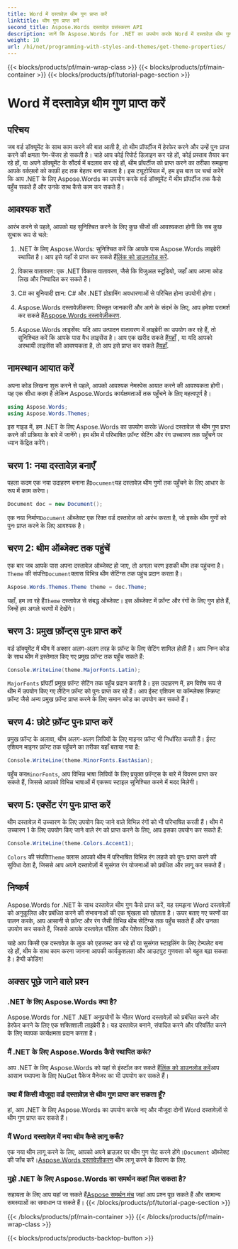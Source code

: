 ```yaml
---
title: Word में दस्तावेज़ थीम गुण प्राप्त करें
linktitle: थीम गुण प्राप्त करें
second_title: Aspose.Words दस्तावेज़ प्रसंस्करण API
description: जानें कि Aspose.Words for .NET का उपयोग करके Word में दस्तावेज़ थीम गुणों तक कैसे पहुँचें और उन्हें कैसे प्रबंधित करें। हमारे गाइड के साथ फ़ॉन्ट और रंग प्राप्त करना सीखें।
weight: 10
url: /hi/net/programming-with-styles-and-themes/get-theme-properties/
---
```


{{< blocks/products/pf/main-wrap-class >}}
{{< blocks/products/pf/main-container >}}
{{< blocks/products/pf/tutorial-page-section >}}

# Word में दस्तावेज़ थीम गुण प्राप्त करें

## परिचय

जब वर्ड डॉक्यूमेंट के साथ काम करने की बात आती है, तो थीम प्रॉपर्टीज में हेरफेर करने और उन्हें पुनः प्राप्त करने की क्षमता गेम-चेंजर हो सकती है। चाहे आप कोई रिपोर्ट डिज़ाइन कर रहे हों, कोई प्रस्ताव तैयार कर रहे हों, या अपने डॉक्यूमेंट के सौंदर्य में बदलाव कर रहे हों, थीम प्रॉपर्टीज को प्राप्त करने का तरीका समझना आपके वर्कफ़्लो को काफ़ी हद तक बेहतर बना सकता है। इस ट्यूटोरियल में, हम इस बात पर चर्चा करेंगे कि आप .NET के लिए Aspose.Words का उपयोग करके वर्ड डॉक्यूमेंट में थीम प्रॉपर्टीज तक कैसे पहुँच सकते हैं और उनके साथ कैसे काम कर सकते हैं।

## आवश्यक शर्तें

आरंभ करने से पहले, आपको यह सुनिश्चित करने के लिए कुछ चीजों की आवश्यकता होगी कि सब कुछ सुचारू रूप से चले:

1.  .NET के लिए Aspose.Words: सुनिश्चित करें कि आपके पास Aspose.Words लाइब्रेरी स्थापित है। आप इसे यहाँ से प्राप्त कर सकते हैं[लिंक को डाउनलोड करें](https://releases.aspose.com/words/net/).

2. विकास वातावरण: एक .NET विकास वातावरण, जैसे कि विजुअल स्टूडियो, जहाँ आप अपना कोड लिख और निष्पादित कर सकते हैं।

3. C# का बुनियादी ज्ञान: C# और .NET प्रोग्रामिंग अवधारणाओं से परिचित होना उपयोगी होगा।

4.  Aspose.Words दस्तावेज़ीकरण: विस्तृत जानकारी और आगे के संदर्भ के लिए, आप हमेशा परामर्श कर सकते हैं[Aspose.Words दस्तावेज़ीकरण](https://reference.aspose.com/words/net/).

5. Aspose.Words लाइसेंस: यदि आप उत्पादन वातावरण में लाइब्रेरी का उपयोग कर रहे हैं, तो सुनिश्चित करें कि आपके पास वैध लाइसेंस है। आप एक खरीद सकते हैं[यहाँ](https://purchase.aspose.com/buy) , या यदि आपको अस्थायी लाइसेंस की आवश्यकता है, तो आप इसे प्राप्त कर सकते हैं[यहाँ](https://purchase.aspose.com/temporary-license/).

## नामस्थान आयात करें

अपना कोड लिखना शुरू करने से पहले, आपको आवश्यक नेमस्पेस आयात करने की आवश्यकता होगी। यह एक सीधा कदम है लेकिन Aspose.Words कार्यक्षमताओं तक पहुँचने के लिए महत्वपूर्ण है।

```csharp
using Aspose.Words;
using Aspose.Words.Themes;
```

इस गाइड में, हम .NET के लिए Aspose.Words का उपयोग करके Word दस्तावेज़ से थीम गुण प्राप्त करने की प्रक्रिया के बारे में जानेंगे। हम थीम में परिभाषित फ़ॉन्ट सेटिंग और रंग उच्चारण तक पहुँचने पर ध्यान केंद्रित करेंगे।

## चरण 1: नया दस्तावेज़ बनाएँ

 पहला कदम एक नया उदाहरण बनाना है`Document`यह दस्तावेज़ थीम गुणों तक पहुँचने के लिए आधार के रूप में काम करेगा।

```csharp
Document doc = new Document();
```

 एक नया निर्माण`Document` ऑब्जेक्ट एक रिक्त वर्ड दस्तावेज़ को आरंभ करता है, जो इसके थीम गुणों को पुनः प्राप्त करने के लिए आवश्यक है।

## चरण 2: थीम ऑब्जेक्ट तक पहुंचें

 एक बार जब आपके पास अपना दस्तावेज़ ऑब्जेक्ट हो जाए, तो अगला चरण इसकी थीम तक पहुंचना है।`Theme` की संपत्ति`Document`क्लास विभिन्न थीम सेटिंग्स तक पहुंच प्रदान करता है।

```csharp
Aspose.Words.Themes.Theme theme = doc.Theme;
```

 यहाँ, हम ला रहे हैं`Theme` दस्तावेज़ से संबद्ध ऑब्जेक्ट। इस ऑब्जेक्ट में फ़ॉन्ट और रंगों के लिए गुण होते हैं, जिन्हें हम अगले चरणों में देखेंगे।

## चरण 3: प्रमुख फ़ॉन्ट्स पुनः प्राप्त करें

वर्ड डॉक्यूमेंट में थीम में अक्सर अलग-अलग तरह के फ़ॉन्ट के लिए सेटिंग शामिल होती हैं। आप निम्न कोड के साथ थीम में इस्तेमाल किए गए प्रमुख फ़ॉन्ट तक पहुँच सकते हैं:

```csharp
Console.WriteLine(theme.MajorFonts.Latin);
```

`MajorFonts` प्रॉपर्टी प्रमुख फ़ॉन्ट सेटिंग तक पहुँच प्रदान करती है। इस उदाहरण में, हम विशेष रूप से थीम में उपयोग किए गए लैटिन फ़ॉन्ट को पुनः प्राप्त कर रहे हैं। आप ईस्ट एशियन या कॉम्प्लेक्स स्क्रिप्ट फ़ॉन्ट जैसे अन्य प्रमुख फ़ॉन्ट प्राप्त करने के लिए समान कोड का उपयोग कर सकते हैं।

## चरण 4: छोटे फ़ॉन्ट पुनः प्राप्त करें

प्रमुख फ़ॉन्ट के अलावा, थीम अलग-अलग लिपियों के लिए माइनर फ़ॉन्ट भी निर्धारित करती हैं। ईस्ट एशियन माइनर फ़ॉन्ट तक पहुँचने का तरीका यहाँ बताया गया है:

```csharp
Console.WriteLine(theme.MinorFonts.EastAsian);
```

 पहुँच कर`MinorFonts`, आप विभिन्न भाषा लिपियों के लिए प्रयुक्त फ़ॉन्ट्स के बारे में विवरण प्राप्त कर सकते हैं, जिससे आपको विभिन्न भाषाओं में एकरूप स्टाइल सुनिश्चित करने में मदद मिलेगी।

## चरण 5: एक्सेंट रंग पुनः प्राप्त करें

थीम दस्तावेज़ में उच्चारण के लिए उपयोग किए जाने वाले विभिन्न रंगों को भी परिभाषित करती हैं। थीम में उच्चारण 1 के लिए उपयोग किए जाने वाले रंग को प्राप्त करने के लिए, आप इसका उपयोग कर सकते हैं:

```csharp
Console.WriteLine(theme.Colors.Accent1);
```

`Colors` की संपत्ति`Theme` क्लास आपको थीम में परिभाषित विभिन्न रंग लहजे को पुनः प्राप्त करने की सुविधा देता है, जिससे आप अपने दस्तावेज़ों में सुसंगत रंग योजनाओं को प्रबंधित और लागू कर सकते हैं।

## निष्कर्ष

Aspose.Words for .NET के साथ दस्तावेज़ थीम गुण कैसे प्राप्त करें, यह समझना Word दस्तावेज़ों को अनुकूलित और प्रबंधित करने की संभावनाओं की एक श्रृंखला को खोलता है। ऊपर बताए गए चरणों का पालन करके, आप आसानी से फ़ॉन्ट और रंग जैसी विभिन्न थीम सेटिंग्स तक पहुँच सकते हैं और उनका उपयोग कर सकते हैं, जिससे आपके दस्तावेज़ पॉलिश और पेशेवर दिखेंगे।

चाहे आप किसी एक दस्तावेज़ के लुक को एडजस्ट कर रहे हों या सुसंगत स्टाइलिंग के लिए टेम्पलेट बना रहे हों, थीम के साथ काम करना जानना आपकी कार्यकुशलता और आउटपुट गुणवत्ता को बहुत बढ़ा सकता है। हैप्पी कोडिंग!

## अक्सर पूछे जाने वाले प्रश्न

### .NET के लिए Aspose.Words क्या है?

Aspose.Words for .NET .NET अनुप्रयोगों के भीतर Word दस्तावेज़ों को प्रबंधित करने और हेरफेर करने के लिए एक शक्तिशाली लाइब्रेरी है। यह दस्तावेज़ बनाने, संपादित करने और परिवर्तित करने के लिए व्यापक कार्यक्षमता प्रदान करता है।

### मैं .NET के लिए Aspose.Words कैसे स्थापित करूं?

 आप .NET के लिए Aspose.Words को यहां से इंस्टॉल कर सकते हैं[लिंक को डाउनलोड करें](https://releases.aspose.com/words/net/)आप आसान स्थापना के लिए NuGet पैकेज मैनेजर का भी उपयोग कर सकते हैं।

### क्या मैं किसी मौजूदा वर्ड दस्तावेज़ से थीम गुण प्राप्त कर सकता हूँ?

हां, आप .NET के लिए Aspose.Words का उपयोग करके नए और मौजूदा दोनों Word दस्तावेज़ों से थीम गुण प्राप्त कर सकते हैं।

### मैं Word दस्तावेज़ में नया थीम कैसे लागू करूँ?

 एक नया थीम लागू करने के लिए, आपको अपने ब्राउज़र पर थीम गुण सेट करने होंगे।`Document` ऑब्जेक्ट की जाँच करें।[Aspose.Words दस्तावेज़ीकरण](https://reference.aspose.com/words/net/) थीम लागू करने के विवरण के लिए.

### मुझे .NET के लिए Aspose.Words का समर्थन कहां मिल सकता है?

 सहायता के लिए आप यहां जा सकते हैं[Aspose समर्थन मंच](https://forum.aspose.com/c/words/8) जहां आप प्रश्न पूछ सकते हैं और सामान्य समस्याओं का समाधान पा सकते हैं।
{{< /blocks/products/pf/tutorial-page-section >}}

{{< /blocks/products/pf/main-container >}}
{{< /blocks/products/pf/main-wrap-class >}}

{{< blocks/products/products-backtop-button >}}
